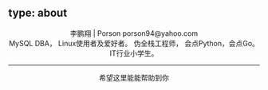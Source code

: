 type: about
---
<center>
李鹏翔 | Porson
porson94@yahoo.com
<br>
MySQL DBA，
Linux使用者及爱好者。
伪全栈工程师，
会点Python，会点Go。
IT行业小学生。
<hr>
希望这里能能帮助到你
</center>

